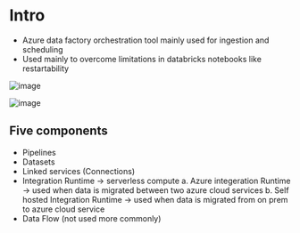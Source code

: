 # Intro  
- Azure data factory  orchestration tool mainly used for ingestion and scheduling
- Used mainly to overcome limitations in databricks notebooks like restartability

![image](https://github.com/deepakgowtham/Datascience_Basics/assets/47908891/75318ffa-49d3-4cea-8157-6217d5fe066a)


![image](https://github.com/deepakgowtham/Datascience_Basics/assets/47908891/6d1213a2-3205-42c9-8184-bf54fd8435ec)

## Five components
- Pipelines
- Datasets
- Linked services (Connections)
- Integration Runtime -> serverless compute
   a. Azure integeration Runtime -> used when data is migrated between two azure cloud services
   b. Self hosted Integration Runtime -> used when data is migrated from on prem to azure cloud service
- Data Flow (not used more commonly)
